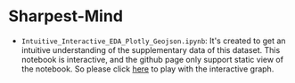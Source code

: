 # Sharpest-Mind


- `Intuitive_Interactive_EDA_Plotly_Geojson.ipynb`: 
    It's  created to get an intuitive understanding of the supplementary
data of this dataset. This notebook is interactive, and the github page only support static view of the notebook. So please click
[here](https://cdn.rawgit.com/Bato803/Sharpest-Mind/2d54a759/index.html) to play with the interactive graph. 

